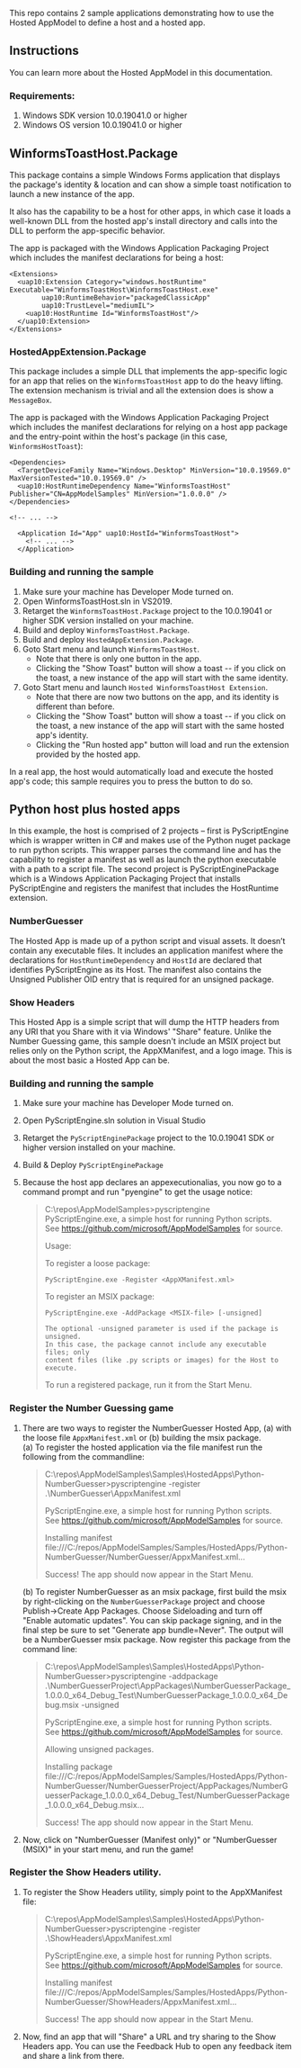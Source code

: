 This repo contains 2 sample applications demonstrating how to use the Hosted AppModel to define a host and a hosted app.

## Instructions
You can learn more about the Hosted AppModel in this documentation.

### Requirements:
1. Windows SDK version 10.0.19041.0 or higher
2. Windows OS version 10.0.19041.0 or higher

## WinformsToastHost.Package
This package contains a simple Windows Forms application that displays the package's identity & 
location and can show a simple toast notification to launch a new instance of the app. 

It also has the capability to be a host for other apps, in which case it loads a well-known DLL
from the hosted app's install directory and calls into the DLL to perform the app-specific 
behavior.

The app is packaged with the Windows Application Packaging Project which includes the 
manifest declarations for being a host:

```
<Extensions>
  <uap10:Extension Category="windows.hostRuntime" Executable="WinformsToastHost\WinformsToastHost.exe"
        uap10:RuntimeBehavior="packagedClassicApp"
        uap10:TrustLevel="mediumIL">
    <uap10:HostRuntime Id="WinformsToastHost"/>
  </uap10:Extension>
</Extensions>
```

### HostedAppExtension.Package
This package includes a simple DLL that implements the app-specific logic for an app
that relies on the `WinformsToastHost` app to do the heavy lifting. The extension mechanism
is trivial and all the extension does is show a `MessageBox`.

The app is packaged with the Windows Application Packaging Project which includes the 
manifest declarations for relying on a host app package and the entry-point within the
host's package (in this case, `WinformsHostToast`):

```
<Dependencies>
  <TargetDeviceFamily Name="Windows.Desktop" MinVersion="10.0.19569.0" MaxVersionTested="10.0.19569.0" />
  <uap10:HostRuntimeDependency Name="WinformsToastHost" Publisher="CN=AppModelSamples" MinVersion="1.0.0.0" />
</Dependencies>

<!-- ... -->

  <Application Id="App" uap10:HostId="WinformsToastHost">
    <!-- ... -->
  </Application>
```

### Building and running the sample
1. Make sure your machine has Developer Mode turned on.
1. Open WinformsToastHost.sln in VS2019.
1. Retarget the `WinformsToastHost.Package` project to the 10.0.19041 or higher SDK version installed on your machine.
1. Build and deploy `WinformsToastHost.Package`.
1. Build and deploy `HostedAppExtension.Package`.
1. Goto Start menu and launch `WinformsToastHost`.
   * Note that there is only one button in the app.
   * Clicking the "Show Toast" button will show a toast -- if you click on the toast, a new
instance of the app will start with the same identity.
1. Goto Start menu and launch `Hosted WinformsToastHost Extension`.
   * Note that there are now two buttons on the app, and its identity is different than before.
   * Clicking the "Show Toast" button will show a toast -- if you click on the toast, a new
instance of the app will start with the same hosted app's identity.
   * Clicking the "Run hosted app" button will load and run the extension provided by
the hosted app.

In a real app, the host would automatically load and execute the hosted app's code; this sample requires
you to press the button to do so.

## Python host plus hosted apps
In this example, the host is comprised of 2 projects – first is PyScriptEngine which is wrapper written in C# and makes use of the Python nuget package to run python scripts. 
This wrapper parses the command line and has the capability to register a manifest as well as launch the python executable with a path to a script file. 
The second project is PyScriptEnginePackage which is a Windows Application Packaging Project that installs PyScriptEngine and registers the manifest that includes the HostRuntime extension.
### NumberGuesser
The Hosted App is made up of a python script and visual assets. It doesn’t contain any executable files. 
It includes an application manifest where the declarations for `HostRuntimeDependency` and `HostId` are declared that identifies PyScriptEngine as its Host. 
The manifest also contains the Unsigned Publisher OID entry that is required for an unsigned package.
### Show Headers
This Hosted App is a simple script that will dump the HTTP headers from any URI that you Share with it via Windows' "Share" feature. Unlike the
Number Guessing game, this sample doesn't include an MSIX project but relies only on the Python script, the AppXManifest, and a logo image. This
is about the most basic a Hosted App can be.

### Building and running the sample
1. Make sure your machine has Developer Mode turned on.
1. Open PyScriptEngine.sln solution in Visual Studio
1. Retarget the `PyScriptEnginePackage` project to the 10.0.19041 SDK or higher version installed on your machine.
1. Build & Deploy `PyScriptEnginePackage` 
1. Because the host app declares an appexecutionalias, you now go to a command prompt and run "pyengine" to get the usage notice:

    > C:\repos\AppModelSamples>pyscriptengine<br>
    > PyScriptEngine.exe, a simple host for running Python scripts.<br>
    > See https://github.com/microsoft/AppModelSamples for source.
    > 
    > Usage:
    > 
    >   To register a loose package:
    > 
    >     PyScriptEngine.exe -Register <AppXManifest.xml>
    > 
    >   To register an MSIX package:
    > 
    >     PyScriptEngine.exe -AddPackage <MSIX-file> [-unsigned]
    > 
    >     The optional -unsigned parameter is used if the package is unsigned.
    >     In this case, the package cannot include any executable files; only
    >     content files (like .py scripts or images) for the Host to execute.
    > 
    >   To run a registered package, run it from the Start Menu.

### Register the Number Guessing game

1. There are two ways to register the NumberGuesser Hosted App, (a) with the loose file `AppxManifest.xml` or (b) building the msix package.<br>
    (a) To register the hosted application via the file manifest run the following from the commandline: 

    > C:\repos\AppModelSamples\Samples\HostedApps\Python-NumberGuesser>pyscriptengine -register .\NumberGuesser\AppxManifest.xml
    >
    > PyScriptEngine.exe, a simple host for running Python scripts. <br>
    > See https://github.com/microsoft/AppModelSamples for source.
    >    
    > Installing manifest file:///C:/repos/AppModelSamples/Samples/HostedApps/Python-NumberGuesser/NumberGuesser/AppxManifest.xml...
    >    
    > Success! The app should now appear in the Start Menu.

    (b) To register NumberGuesser as an msix package, first build the msix by right-clicking on the `NumberGuesserPackage` project and choose Publish->Create App Packages. Choose Sideloading and turn off "Enable automatic updates". You can skip package signing, and in the final step be sure to set "Generate app bundle=Never". The output will be a NumberGuesser msix package. Now register this package from the command line:

    > C:\repos\AppModelSamples\Samples\HostedApps\Python-NumberGuesser>pyscriptengine -addpackage .\NumberGuesserProject\AppPackages\NumberGuesserPackage_1.0.0.0_x64_Debug_Test\NumberGuesserPackage_1.0.0.0_x64_Debug.msix -unsigned 
    >
    > PyScriptEngine.exe, a simple host for running Python scripts. <br>
    > See https://github.com/microsoft/AppModelSamples for source. <br>
    > 
    > Allowing unsigned packages.
    > 
    > Installing package file:///C:/repos/AppModelSamples/Samples/HostedApps/Python-NumberGuesser/NumberGuesserProject/AppPackages/NumberGuesserPackage_1.0.0.0_x64_Debug_Test/NumberGuesserPackage_1.0.0.0_x64_Debug.msix...
    > 
    > Success! The app should now appear in the Start Menu.

1. Now, click on "NumberGuesser (Manifest only)" or "NumberGuesser (MSIX)" in your start menu, and run the game!

### Register the Show Headers utility.

1. To register the Show Headers utility, simply point to the AppXManifest file:

    > C:\repos\AppModelSamples\Samples\HostedApps\Python-NumberGuesser>pyscriptengine -register .\ShowHeaders\AppxManifest.xml
    >
    > PyScriptEngine.exe, a simple host for running Python scripts. <br>
    > See https://github.com/microsoft/AppModelSamples for source.
    >    
    > Installing manifest file:///C:/repos/AppModelSamples/Samples/HostedApps/Python-NumberGuesser/ShowHeaders/AppxManifest.xml...
    >    
    > Success! The app should now appear in the Start Menu.

1. Now, find an app that will "Share" a URL and try sharing to the Show Headers app. You can use the Feedback Hub to open any feedback item and share a link from there.
